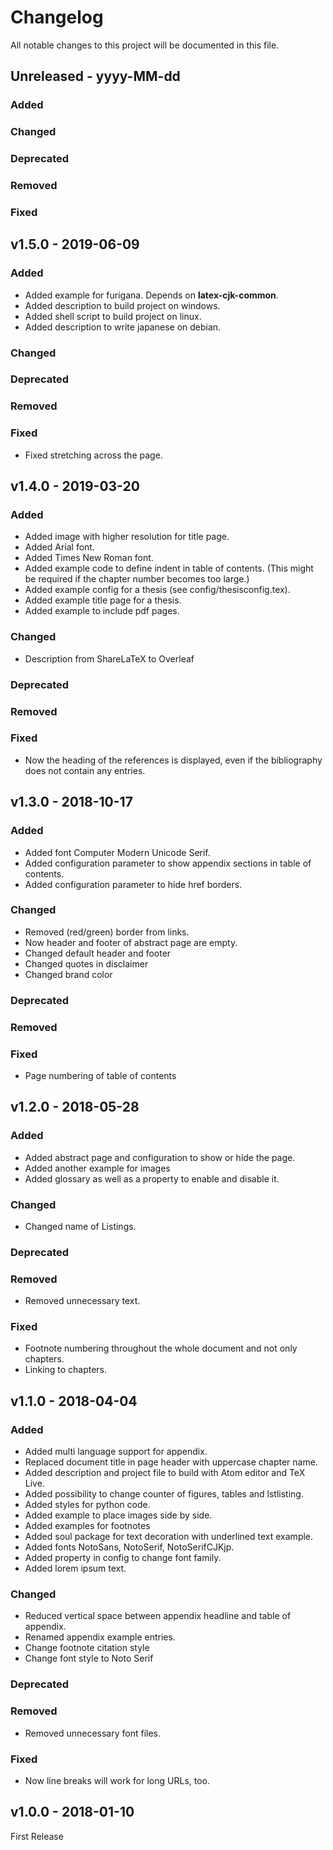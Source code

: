 # Changelog
All notable changes to this project will be documented in this file.

## Unreleased - yyyy-MM-dd
### Added
### Changed
### Deprecated
### Removed
### Fixed

## v1.5.0 - 2019-06-09
### Added
* Added example for furigana. Depends on **latex-cjk-common**.
* Added description to build project on windows.
* Added shell script to build project on linux.
* Added description to write japanese on debian.
### Changed
### Deprecated
### Removed
### Fixed
* Fixed stretching across the page.

## v1.4.0 - 2019-03-20
### Added
* Added image with higher resolution for title page.
* Added Arial font.
* Added Times New Roman font.
* Added example code to define indent in table of contents. (This might be required if the chapter number becomes too large.)
* Added example config for a thesis (see config/thesisconfig.tex).
* Added example title page for a thesis.
* Added example to include pdf pages.
### Changed
* Description from ShareLaTeX to Overleaf
### Deprecated
### Removed
### Fixed
* Now the heading of the references is displayed, even if the bibliography does not contain any entries.

## v1.3.0 - 2018-10-17
### Added
* Added font Computer Modern Unicode Serif.
* Added configuration parameter to show appendix sections in table of contents.
* Added configuration parameter to hide href borders.
### Changed
* Removed (red/green) border from links.
* Now header and footer of abstract page are empty.
* Changed default header and footer
* Changed quotes in disclaimer
* Changed brand color
### Deprecated
### Removed
### Fixed
* Page numbering of table of contents

## v1.2.0 - 2018-05-28
### Added
* Added abstract page and configuration to show or hide the page.
* Added another example for images
* Added glossary as well as a property to enable and disable it.
### Changed
* Changed name of Listings.
### Deprecated
### Removed
* Removed unnecessary text.
### Fixed
* Footnote numbering throughout the whole document and not only chapters.
* Linking to chapters.

## v1.1.0 - 2018-04-04
### Added
* Added multi language support for appendix.
* Replaced document title in page header with uppercase chapter name.
* Added description and project file to build with Atom editor and TeX Live.
* Added possibility to change counter of figures, tables and lstlisting.
* Added styles for python code.
* Added example to place images side by side.
* Added examples for footnotes
* Added soul package for text decoration with underlined text example.
* Added fonts NotoSans, NotoSerif, NotoSerifCJKjp.
* Added property in config to change font family.
* Added lorem ipsum text.
### Changed
* Reduced vertical space between appendix headline and table of appendix.
* Renamed appendix example entries.
* Change footnote citation style
* Change font style to Noto Serif
### Deprecated
### Removed
* Removed unnecessary font files.
### Fixed
* Now line breaks will work for long URLs, too.

## v1.0.0 - 2018-01-10
First Release
